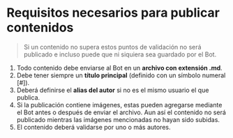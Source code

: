 # Requisitos necesarios para publicar contenidos

> Si un contenido no supera estos puntos de validación no será publicado e incluso puede que ni siquiera sea guardado por el Bot.

1.  Todo contenido debe enviarse al Bot en un **archivo con extensión .md**.
2.  Debe tener siempre un **título principal** (definido con un símbolo numeral [#]).
2.  Deberá definirse el **alias del autor** si no es el mismo usuario el que publica.
3.  Si la publicación contiene imágenes, estas pueden agregarse mediante el Bot antes o después de enviar el archivo. Aun así el contenido no será publicado mientras las imágenes mencionadas no hayan sido subidas.
4.  El contenido deberá validarse por uno o más autores.
